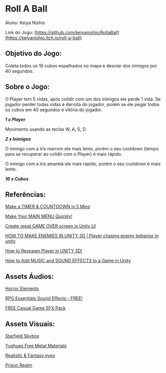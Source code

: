 # Roll A Ball

Aluno: Keiya Nishio

Link do Jogo: [https://github.com/keiyanishio/RollaBall](https://keiyanishio.itch.io/roll-a-ball)

## Objetivo do Jogo:

Coleta todos os 16 cubos espalhados no mapa e desviar dos inimigos por 40 segundos.

## Sobre o Jogo:

O Player tem 5 vidas, após colidir com um dos inimigos ele perde 1 vida. Se jogador perder todas vidas é derrota do jogador, porém se ele pegar todos os cubos em 40 segundos é vitória do jogador.

***1 x Player***

Movimento usando as teclas W, A, S, D.

***2 x Inimigos***

O inimigo com a íris marrom ele mais lento, porém o seu cooldown (tempo para se recuperar ao colidir com o Player) é mais rápido.

O inimigo com a íris amarela ele mais rápido, porém o seu cooldown é mais lento.

***16 x Cubos***

## Referências:

[Make a TIMER & COUNTDOWN in 5 Mins](https://youtu.be/POq1i8FyRyQ?si=9-22-QYwuFoYFrzX)

[Make Your MAIN MENU Quickly!](https://youtu.be/DX7HyN7oJjE?si=eIbilrpDEFk64fll)

[Create great GAME OVER screen in Unity UI](https://youtu.be/K4uOjb5p3Io?si=Xwe5SiYMDNFKHrRW)

[HOW TO MAKE ENEMIES IN UNITY 3D | Player chasing enemy behavior in unity](https://youtu.be/9ts9qXt8o2k?si=Dp7aSfyDD1MrK5-J)

[How to Respawn Player in UNITY 3D!](https://youtu.be/Mic9ERhr0HA?si=r10kX0Y941KZ0Box)

[How to Add MUSIC and SOUND EFFECTS to a Game in Unity](https://youtu.be/N8whM1GjH4w?si=3HM6DPaTC_w12JCI)

## Assets Áudios:

[Horror Elements](https://assetstore.unity.com/packages/audio/sound-fx/horror-elements-112021)

[RPG Essentials Sound Effects - FREE!](https://assetstore.unity.com/packages/audio/sound-fx/rpg-essentials-sound-effects-free-227708)

[FREE Casual Game SFX Pack](https://assetstore.unity.com/packages/audio/sound-fx/free-casual-game-sfx-pack-54116)

## Assets Visuais:

[Starfield Skybox](https://assetstore.unity.com/packages/2d/textures-materials/sky/starfield-skybox-92717)

[Yughues Free Metal Materials](https://assetstore.unity.com/packages/2d/textures-materials/metals/yughues-free-metal-materials-12949)

[Realistic & Fantasy eyes](https://assetstore.unity.com/packages/3d/characters/humanoids/humans/realistic-fantasy-eyes-67861)

[Prison Realm](https://br.pinterest.com/pin/prison-realm-art-in-2023--667658713531431470/)
